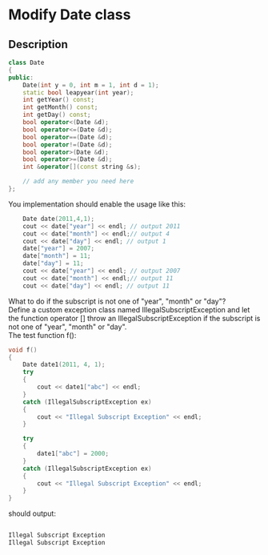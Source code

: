 # Modify Date class

## Description

```cpp
class Date
{
public:
    Date(int y = 0, int m = 1, int d = 1);
    static bool leapyear(int year);
    int getYear() const;
    int getMonth() const;
    int getDay() const;
    bool operator<(Date &d);
    bool operator<=(Date &d);
    bool operator==(Date &d);
    bool operator!=(Date &d);
    bool operator>(Date &d);
    bool operator>=(Date &d);
    int &operator[](const string &s);

    // add any member you need here
};
```

You implementation should enable the usage like this:

```cpp
    Date date(2011,4,1);
    cout << date["year"] << endl; // output 2011
    cout << date["month"] << endl;// output 4
    cout << date["day"] << endl; // output 1
    date["year"] = 2007;
    date["month"] = 11;
    date["day"] = 11;
    cout << date["year"] << endl; // output 2007
    cout << date["month"] << endl;// output 11
    cout << date["day"] << endl; // output 11
```

What to do if the subscript is not one of "year", "month" or "day"?</br>
Define a custom exception class named IllegalSubscriptException and let the function operator [] throw an IllegalSubscriptException if the subscript is not one of "year", "month" or "day".</br>
The test function f():

```cpp
void f()
{
    Date date1(2011, 4, 1);
    try
    {
        cout << date1["abc"] << endl;
    }
    catch (IllegalSubscriptException ex)
    {
        cout << "Illegal Subscript Exception" << endl;
    }

    try
    {
        date1["abc"] = 2000;
    }
    catch (IllegalSubscriptException ex)
    {
        cout << "Illegal Subscript Exception" << endl;
    }
}
```

should output:

```cpp

Illegal Subscript Exception
Illegal Subscript Exception
```
